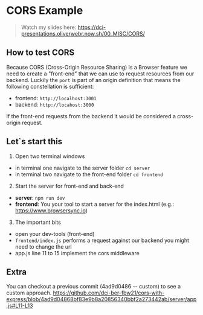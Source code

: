 # CORS Example

> Watch my slides here: https://dci-presentations.oliverwebr.now.sh/00_MISC/CORS/

## How to test CORS

Because CORS (Cross-Origin Resource Sharing) is a Browser feature we need to create a "front-end" that we can use to request resources from our backend. Luckily the `port` is part of an origin definition that means the following constellation is sufficient:

- frontend: `http://localhost:3001`
- backend: `http://locahost:3000`

If the front-end requests from the backend it would be considered a cross-origin request.

## Let`s start this

1. Open two terminal windows

- in terminal one navigate to the server folder `cd server`
- in terminal two navigate to the front-end folder `cd frontend`

2. Start the server for front-end and back-end

- **server**: `npm run dev`
- **frontend**: You your tool to start a server for the index.html (e.g.: https://www.browsersync.io)

3. The important bits

- open your dev-tools (front-end)
- `frontend/index.js` performs a request against our backend you might need to change the url
- app.js line 11 to 15 implement the cors middleware

## Extra

You can checkout a previous commit (4ad9d0486 -- custom) to see a custom approach.
https://github.com/dci-ber-fbw21/cors-with-express/blob/4ad9d04868bf83e9b8a20856340bbf2a273442ab/server/app.js#L11-L13
